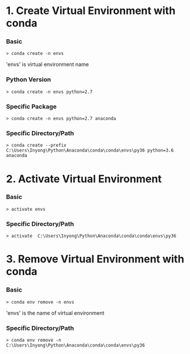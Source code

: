 # 1. Create Virtual Environment with conda

### Basic
```
> conda create -n envs
```
'envs' is virtual environment name

### Python Version
```
> conda create -n envs python=2.7
```

### Specific Package 
```
> conda create -n envs python=2.7 anaconda
```

### Specific Directory/Path
```
> conda create --prefix C:\Users\Inyong\Python\Anaconda\conda\conda\envs\py36 python=3.6 anaconda
```

# 2. Activate Virtual Environment

### Basic
```
> activate envs
```

### Specific Directory/Path
```
> activate  C:\Users\Inyong\Python\Anaconda\conda\conda\envs\py36
```

# 3. Remove Virtual Environment with conda

### Basic
```
> conda env remove -n envs
```
'envs' is the name of virtual environment

### Specific Directory/Path
```
> conda env remove -n  C:\Users\Inyong\Python\Anaconda\conda\conda\envs\py36
```

